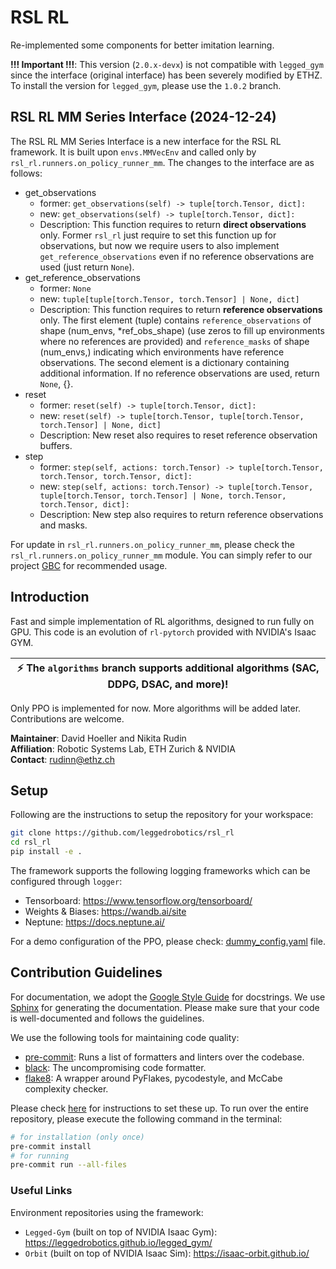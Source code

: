 # RSL RL

Re-implemented some components for better imitation learning.

**!!! Important !!!**:
This version (`2.0.x-devx`) is not compatible with `legged_gym` since the interface (original interface) has been severely modified by ETHZ. To install the version for `legged_gym`, please use the `1.0.2` branch. 

## RSL RL MM Series Interface (2024-12-24)

The RSL RL MM Series Interface is a new interface for the RSL RL framework. It is built upon `envs.MMVecEnv` and called only by  `rsl_rl.runners.on_policy_runner_mm`. The changes to the interface are as follows:

* get_observations
    * former: `get_observations(self) -> tuple[torch.Tensor, dict]:`
    * new: `get_observations(self) -> tuple[torch.Tensor, dict]:`
    * Description: This function requires to return **direct observations** only. Former `rsl_rl` just require to set this function up for observations, but now we require users to also implement `get_reference_observations` even if no reference observations are used (just return `None`).
* get_reference_observations
    * former: `None`
    * new: `tuple[tuple[torch.Tensor, torch.Tensor] | None, dict]`
    * Description: This function requires to return **reference observations** only. The first element (tuple) contains `reference_observations` of shape (num_envs, *ref_obs_shape) (use zeros to fill up environments where no references are provided) and `reference_masks` of shape (num_envs,) indicating which environments have reference observations. The second element is a dictionary containing additional information. If no reference observations are used, return `None`, {}.
* reset
    * former: `reset(self) -> tuple[torch.Tensor, dict]:`
    * new: `reset(self) -> tuple[torch.Tensor, tuple[torch.Tensor, torch.Tensor] | None, dict]`
    * Description: New reset also requires to reset reference observation buffers.
* step
    * former: `step(self, actions: torch.Tensor) -> tuple[torch.Tensor, torch.Tensor, torch.Tensor, dict]:`
    * new: `step(self, actions: torch.Tensor) -> tuple[torch.Tensor, tuple[torch.Tensor, torch.Tensor] | None, torch.Tensor, torch.Tensor, dict]:`
    * Description: New step also requires to return reference observations and masks.

For update in `rsl_rl.runners.on_policy_runner_mm`, please check the `rsl_rl.runners.on_policy_runner_mm` module. You can simply refer to our project [GBC](https://github.com/sjtu-mvasl-robotics/GBC) for recommended usage.

## Introduction


Fast and simple implementation of RL algorithms, designed to run fully on GPU.
This code is an evolution of `rl-pytorch` provided with NVIDIA's Isaac GYM.

| :zap:        The `algorithms` branch supports additional algorithms (SAC, DDPG, DSAC, and more)! |
| ------------------------------------------------------------------------------------------------ |

Only PPO is implemented for now. More algorithms will be added later.
Contributions are welcome.

**Maintainer**: David Hoeller and Nikita Rudin <br/>
**Affiliation**: Robotic Systems Lab, ETH Zurich & NVIDIA <br/>
**Contact**: rudinn@ethz.ch

## Setup

Following are the instructions to setup the repository for your workspace:

```bash
git clone https://github.com/leggedrobotics/rsl_rl
cd rsl_rl
pip install -e .
```

The framework supports the following logging frameworks which can be configured through `logger`:

* Tensorboard: https://www.tensorflow.org/tensorboard/
* Weights & Biases: https://wandb.ai/site
* Neptune: https://docs.neptune.ai/

For a demo configuration of the PPO, please check: [dummy_config.yaml](config/dummy_config.yaml) file.


## Contribution Guidelines

For documentation, we adopt the [Google Style Guide](https://sphinxcontrib-napoleon.readthedocs.io/en/latest/example_google.html) for docstrings. We use [Sphinx](https://www.sphinx-doc.org/en/master/) for generating the documentation. Please make sure that your code is well-documented and follows the guidelines.

We use the following tools for maintaining code quality:

- [pre-commit](https://pre-commit.com/): Runs a list of formatters and linters over the codebase.
- [black](https://black.readthedocs.io/en/stable/): The uncompromising code formatter.
- [flake8](https://flake8.pycqa.org/en/latest/): A wrapper around PyFlakes, pycodestyle, and McCabe complexity checker.

Please check [here](https://pre-commit.com/#install) for instructions to set these up. To run over the entire repository, please execute the following command in the terminal:


```bash
# for installation (only once)
pre-commit install
# for running
pre-commit run --all-files
```

### Useful Links

Environment repositories using the framework:

* `Legged-Gym` (built on top of NVIDIA Isaac Gym): https://leggedrobotics.github.io/legged_gym/
* `Orbit` (built on top of NVIDIA Isaac Sim): https://isaac-orbit.github.io/
